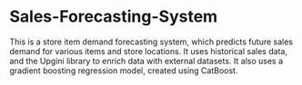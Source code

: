 # Sales-Forecasting-System

This is a store item demand forecasting system, which predicts future sales demand for various items and store locations. It uses historical sales data, and the Upgini library to enrich data with external datasets.
It also uses a gradient boosting regression model, created using CatBoost.
